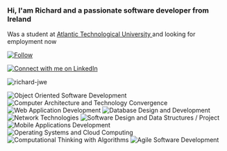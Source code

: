 <h3 align="left">Hi, I'am Richard and a passionate software developer from Ireland</h3>

Was a student at <a href="https://www.gmit.ie/higher-diploma-in-science-in-software-development" rel="nofollow">Atlantic Technological University </a>  and looking for employment now

[![Follow](https://img.shields.io/github/followers/Richard-JWE?label=Follow&style=social)](https://github.com/Richard-JWE)

[![Connect with me on LinkedIn](https://img.shields.io/badge/LinkedIn-Connect-blue?style=for-the-badge&logo=linkedin)](https://www.linkedin.com/in/richard-jameson-b89730133/)
<p><img align="center" src="https://github-readme-streak-stats.herokuapp.com/?user=richard-jwe&" alt="richard-jwe" /></p>

![Object Oriented Software Development](https://img.shields.io/badge/Object%20Oriented%20Software%20Development-green?style=for-the-badge)
![Computer Architecture and Technology Convergence](https://img.shields.io/badge/Computer%20Architecture%20and%20Technology%20Convergence-yellow?style=for-the-badge)
![Web Application Development](https://img.shields.io/badge/Web%20Application%20Development-blue?style=for-the-badge)
![Database Design and Development](https://img.shields.io/badge/Database%20Design%20and%20Development-red?style=for-the-badge)
![Network Technologies](https://img.shields.io/badge/Network%20Technologies-orange?style=for-the-badge)
![Software Design and Data Structures / Project](https://img.shields.io/badge/Software%20Design%20and%20Data%20Structures%20/%20Project-lightgrey?style=for-the-badge)
![Mobile Applications Development](https://img.shields.io/badge/Mobile%20Applications%20Development-purple?style=for-the-badge)
![Operating Systems and Cloud Computing](https://img.shields.io/badge/Operating%20Systems%20and%20Cloud%20Computing-blueviolet?style=for-the-badge)
![Computational Thinking with Algorithms](https://img.shields.io/badge/Computational%20Thinking%20with%20Algorithms-green?style=for-the-badge)
![Agile Software Development](https://img.shields.io/badge/Agile%20Software%20Development-yellowgreen?style=for-the-badge)

